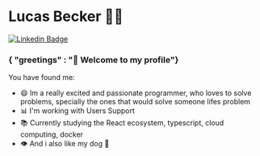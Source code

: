 # Lucas Becker :man_technologist:

[![Linkedin Badge](https://img.shields.io/badge/-LinkedIn-blue?style=flat-square&logo=Linkedin&logoColor=white&link=https://www.linkedin.com/in/lucas-becker-5a4b31173/)](https://www.linkedin.com/in/lucas-becker-5a4b31173/)


### { "greetings" : "👋 Welcome to my profile"}

You have found me:

 - 😄 Im a really excited and passionate programmer, who loves to solve problems, specially the ones that would solve someone lifes problem
 - 📊 I'm working with Users Support
 - 📚 Currently studying the React ecosystem, typescript, cloud computing, docker
 - 👁‍ And i also like my dog 🐶
